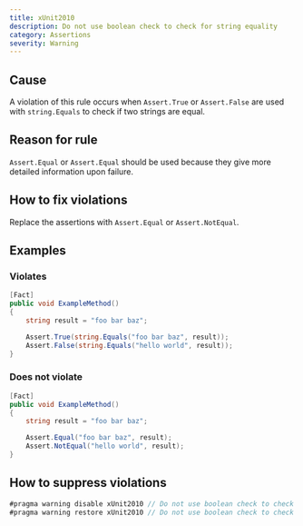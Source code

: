```yaml
---
title: xUnit2010
description: Do not use boolean check to check for string equality
category: Assertions
severity: Warning
---
```


## Cause

A violation of this rule occurs when `Assert.True` or `Assert.False` are used with `string.Equals` to check if two strings are equal.

## Reason for rule

`Assert.Equal` or `Assert.Equal` should be used because they give more detailed information upon failure.

## How to fix violations

Replace the assertions with `Assert.Equal` or `Assert.NotEqual`.

## Examples

### Violates

```csharp
[Fact]
public void ExampleMethod()
{
	string result = "foo bar baz";

	Assert.True(string.Equals("foo bar baz", result));
	Assert.False(string.Equals("hello world", result));
}
```

### Does not violate

```csharp
[Fact]
public void ExampleMethod()
{
	string result = "foo bar baz";

	Assert.Equal("foo bar baz", result);
	Assert.NotEqual("hello world", result);
}
```

## How to suppress violations

```csharp
#pragma warning disable xUnit2010 // Do not use boolean check to check for string equality
#pragma warning restore xUnit2010 // Do not use boolean check to check for string equality
```
